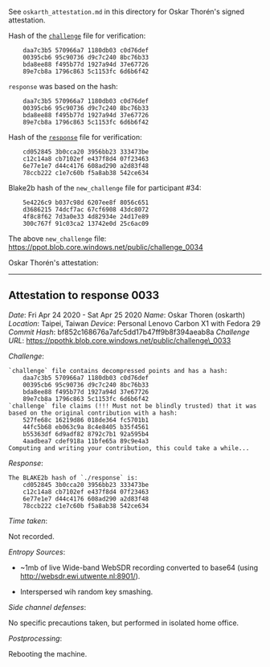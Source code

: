 See `oskarth_attestation.md` in this directory for Oskar Thorén's signed attestation.

Hash of the [`challenge`](https://ppot.blob.core.windows.net/public/challenge_0033) file for verification:

```
    daa7c3b5 570966a7 1180db03 c0d76def
    00395cb6 95c90736 d9c7c240 8bc76b33
    bda8ee88 f495b77d 1927a94d 37e67726
    89e7cb8a 1796c863 5c1153fc 6d6b6f42
```

`response` was based on the hash:

```
    daa7c3b5 570966a7 1180db03 c0d76def
    00395cb6 95c90736 d9c7c240 8bc76b33
    bda8ee88 f495b77d 1927a94d 37e67726
    89e7cb8a 1796c863 5c1153fc 6d6b6f42
```

Hash of the [`response`](https://ppot.blob.core.windows.net/public/response_0033_oskar) file for verification:

```
    cd052845 3b0cca20 3956bb23 333473be
    c12c14a8 cb7102ef e437f8d4 07f23463
    6e77e1e7 d44c4176 608ad290 a2d83f48
    78ccb222 c1e7c60b f5a8ab38 542ce634
```

Blake2b hash of the `new_challenge` file for participant #34:

```
    5e4226c9 b037c98d 6207ee8f 8056c651
    d3686215 74dcf7ac 67cf6908 43dc8072
    4f8c8f62 7d3a0e33 4d82934e 24d17e89
    300c767f 91c03ca2 13742e0d 25c6ac09
```

The above `new_challenge` file: https://ppot.blob.core.windows.net/public/challenge_0034

Oskar Thorén's attestation:
***

## Attestation to response 0033

*Date*: Fri Apr 24 2020 - Sat Apr 25 2020
*Name*: Oskar Thoren (oskarth)
*Location*: Taipei, Taiwan
*Device*: Personal Lenovo Carbon X1 with Fedora 29
*Commit Hash*: bf852c168676a7afc5dd17b47ff9b8f394aeab8a
*Challenge URL*: https://ppothk.blob.core.windows.net/public/challenge\_0033

*Challenge*:

```
`challenge` file contains decompressed points and has a hash:
	daa7c3b5 570966a7 1180db03 c0d76def
	00395cb6 95c90736 d9c7c240 8bc76b33
	bda8ee88 f495b77d 1927a94d 37e67726
	89e7cb8a 1796c863 5c1153fc 6d6b6f42
`challenge` file claims (!!! Must not be blindly trusted) that it was based on the original contribution with a hash:
	527fe68c 16219d86 018de364 fc5701b1
	44fc5b68 eb063c9a 8c4e8405 b35f4561
	b55363df 6d9adf82 8792c7b1 92a595b4
	4aadbea7 cdef918a 11bfe65a 89c9e4a3
Computing and writing your contribution, this could take a while...
```

*Response*:

```
The BLAKE2b hash of `./response` is:
	cd052845 3b0cca20 3956bb23 333473be
	c12c14a8 cb7102ef e437f8d4 07f23463
	6e77e1e7 d44c4176 608ad290 a2d83f48
	78ccb222 c1e7c60b f5a8ab38 542ce634
```

*Time taken*:

Not recorded.

*Entropy Sources*:

- ~1mb of live Wide-band WebSDR recording converted to base64 (using http://websdr.ewi.utwente.nl:8901/).

- Interspersed wih random key smashing.

*Side channel defenses*:

No specific precautions taken, but performed in isolated home office.

*Postprocessing*:

Rebooting the machine.